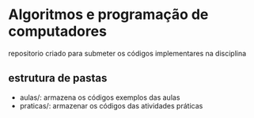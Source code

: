 # Algoritmos e programação de computadores

repositorio criado para submeter os códigos implementares na disciplina 

## estrutura de pastas

* aulas/: armazena os códigos exemplos das aulas
* praticas/: armazenar os códigos das atividades práticas
